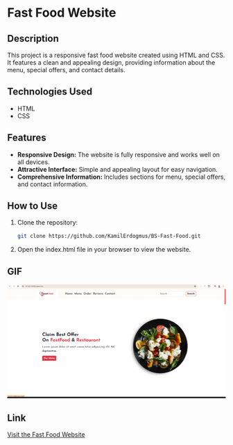 # Fast Food Website

## Description

This project is a responsive fast food website created using HTML and CSS. It features a clean and appealing design, providing information about the menu, special offers, and contact details.

## Technologies Used

- HTML
- CSS

## Features

- **Responsive Design:** The website is fully responsive and works well on all devices.
- **Attractive Interface:** Simple and appealing layout for easy navigation.
- **Comprehensive Information:** Includes sections for menu, special offers, and contact information.

## How to Use

1. Clone the repository:
   ```bash
   git clone https://github.com/KamilErdogmus/BS-Fast-Food.git
   ```
2. Open the index.html file in your browser to view the website.

## GIF

![Fast Food Website](images/GIF.gif)

## Link

[Visit the Fast Food Website](https://662a8e82e8b007201be145b5--startling-meerkat-3e639e.netlify.app/)
